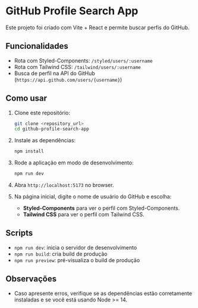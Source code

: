# GitHub Profile Search App

Este projeto foi criado com Vite + React e permite buscar perfis do GitHub.

## Funcionalidades

- Rota com Styled-Components: `/styled/users/:username`
- Rota com Tailwind CSS: `/tailwind/users/:username`
- Busca de perfil na API do GitHub (`https://api.github.com/users/{username}`)

## Como usar

1. Clone este repositório:
   ```bash
   git clone <repository_url>
   cd github-profile-search-app
   ```

2. Instale as dependências:
   ```bash
   npm install
   ```

3. Rode a aplicação em modo de desenvolvimento:
   ```bash
   npm run dev
   ```

4. Abra `http://localhost:5173` no browser.

5. Na página inicial, digite o nome de usuário do GitHub e escolha:
   - **Styled-Components** para ver o perfil com Styled-Components.
   - **Tailwind CSS** para ver o perfil com Tailwind CSS.

## Scripts

- `npm run dev`: inicia o servidor de desenvolvimento
- `npm run build`: cria build de produção
- `npm run preview`: pré-visualiza o build de produção

## Observações

- Caso apresente erros, verifique se as dependências estão corretamente instaladas e se você está usando Node >= 14.
